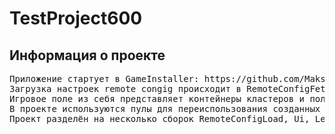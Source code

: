 # TestProject600


## Информация о проекте
</div>
 <div align="left">
<pre>
Приложение стартует в GameInstaller: https://github.com/MaksimMax77/TestProject600/blob/main/Assets/Code/Installers/GameInstaller.cs;
Загрузка настроек remote congig происходит в RemoteConfigFetcher: https://github.com/MaksimMax77/TestProject600/blob/main/Assets/Code/RemoteConfigLoad/RemoteConfigFetcher.cs;
Игровое поле из себя представляет контейнеры кластеров и полей для ввода слова : https://github.com/MaksimMax77/TestProject600/tree/main/Assets/Code/Level/GameField/Containers;
В проекте используются пулы для переиспользования созданных объектвов: https://github.com/MaksimMax77/TestProject600/tree/main/Assets/Code/Core/Pools, https://github.com/MaksimMax77/TestProject600/blob/main/Assets/Code/Level/GameField/Word/WordFieldPool.cs;
Проект разделён на несколько сборок RemoteConfigLoad, Ui, Level, Core.
</pre>
</div>
 

